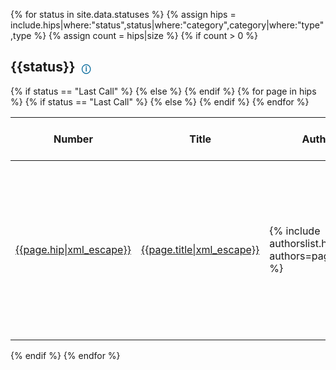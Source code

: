 <style type="text/css">
.hipstable .last-call-date-time {
    width: 21%;
}

.hipstable .title {
    width: 45%;
}

.hipstable .author {
    width: 25%;
}
.hipstable .council-approval {
width: 5%;
}

.hipstable .hip-number {
    width: 2%;
}

.status-tooltip {
    margin-left: 5px;
    position: relative;
    display: inline-block;
    cursor: pointer;
    text-decoration: underline;
    color: #069;
    font-size: 14px;
}

.status-tooltip-box {
    position: absolute;
    left: 50%;
    top: 100%;
    transform: translateX(-50%);
    background: rgba(0, 0, 0, 0.8);
    color: #fff;
    padding: 5px;
    border-radius: 3px;
    white-space: nowrap;
    z-index: 1000;
    font-size: 12px;
    line-height: 1.2;
    max-width: 300px;
    word-wrap: break-word;
}
</style>

{% for status in site.data.statuses %}
    {% assign hips = include.hips|where:"status",status|where:"category",category|where:"type",type %}
    {% assign count = hips|size %}
    {% if count > 0 %}
        <h2 id="{{status|slugify}}">{{status}} <span class="status-tooltip" data-tooltip="{{status}}" style="text-decoration:none">ⓘ</span></h2>
        <table class="hipstable">
            <thead>
                <tr><th>Number</th><th>Title</th><th>Author</th><th>Needs Council Approval</th>
                {% if status == "Last Call" %}
                    <th>Review Period Ends</th>
                {% else %}
                <th>Release</th>
                {% endif %}
                </tr>
            </thead>
        {% for page in hips %}
            <tr>
                <td class="hip-number"><a href="{{page.url|relative_url}}">{{page.hip|xml_escape}}</a></td>
                <td class="title"><a href="{{page.url|relative_url}}">{{page.title|xml_escape}}</a></td>
                <td class="author">{% include authorslist.html authors=page.author %}</td>
                <td class="council-approval">
                    {% if page.needs-council-approval != undefined %}
                    {% if page.needs-council-approval == true %}
                        Yes
                    {% else %}
                        No
                    {% endif %}
                    {% endif %}
                </td>
                {% if status == "Last Call" %}
                <td  class="last-call-date-time">{{page.last-call-date-time | date_to_rfc822 }}</td>
                {% else %}
                <td class="release"><a href="https://github.com/hashgraph/hedera-services/releases/tag/{{page.release}}">{{page.release|xml_escape}}</a></td>
                {% endif %}
            </tr>
        {% endfor %}
        </table>
    {% endif %}
{% endfor %}

<script>
document.addEventListener("DOMContentLoaded", function () {
  const statusTooltipElements = document.querySelectorAll(".status-tooltip");
  statusTooltipElements.forEach(tooltip => {
    tooltip.addEventListener("mouseover", () => {
      const tooltipText = tooltip.getAttribute("data-tooltip");
      const tooltipBox = document.createElement("div");
      tooltipBox.classList.add("status-tooltip-box");
      tooltipBox.innerText = getTooltipContent(tooltipText);
      tooltip.appendChild(tooltipBox);
    });

    tooltip.addEventListener("mouseout", () => {
      const tooltipBox = tooltip.querySelector(".status-tooltip-box");
      if (tooltipBox) tooltip.removeChild(tooltipBox);
    });

    tooltip.addEventListener("mousemove", (event) => {
        const tooltipBox = tooltip.querySelector(".status-tooltip-box");
        if (tooltipBox) {
            const boxRect = tooltipBox.getBoundingClientRect();
            const contentLength = tooltipBox.innerText.length;
            const offset = contentLength < 125 ? 100 : 200;
            const tooltipLeft = Math.max(0, event.clientX + offset);
            tooltipBox.style.left = tooltipLeft + "px";
            tooltipBox.style.maxWidth = (window.innerWidth - event.clientX) * 2 + "px";
        }
    });

  });
});

function getTooltipContent(status) {
  const statusMeanings = {
    Draft: "⚠️ This is a draft HIP - it's not recommended for general use or implementation as it is likely to change.",
    Review: "📖 This HIP is in the review stage. It is subject to changes and feedback is appreciated.",
    "Last Call": "📢 This HIP is in the last call for review stage. The authors wish to finalize the HIP and appreciate feedback.",
    Stagnant: "🚧 This HIP had no activity for at least 6 months.",
    Withdrawn: "🛑 This HIP has been withdrawn.",
    Active: "🌟 Informational or Process HIPs have a status of 'Active' after the last call period"
      + ". This is the last stage for these two HIPs unless they are replaced by another hip",
    Final: "✅ This HIP means the feature has been implemented in code and has been released.",
    Replaced: "🔄 'Replaced' HIPs are overwritten by a newer standard or implementation.",
    Accepted: "👍 An accepted HIP is a HIP that went through the 'Last Call' status period without changes to the content and is considered ready for implementation.",
    Rejected: "❌ This HIP has been rejected, and the proposed idea will not be implemented or pursued further.",
  };
  return statusMeanings[status] || "No information available for this status.";
}
</script>

